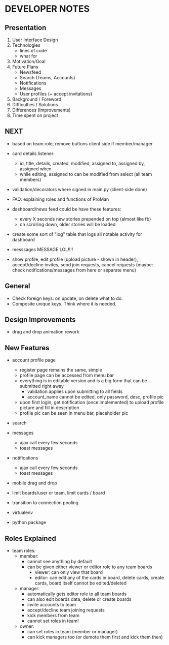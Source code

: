 
# DEVELOPER NOTES

## Presentation

1. User Interface Design
2. Technologies
    - lines of code
    - what for
3. Motivation/Goal
4. Future Plans
    - Newsfeed
    - Search (Teams, Accounts)
    - Notifications
    - Messages
    - User profiles (+ accept invitations)
5. Background / Foreword
6. Difficulties / Solutions
7. Differences (Improvements)
8. Time spent on project




## NEXT

- based on team role, remove buttons client side if member/manager

- card details listener:
    + id, title, details, created, modified, assigned to, assigned by, assigned when
    + while editing, assigned to can be modified from select (all team members)

- validation/decorators where signed in main.py (client-side done)

- FAQ: explaining roles and functions of ProMan

- dashboard/news feed could be have these features:
    + every X seconds new stories prepended on top (almost like fb)
    + on scrolling down, older stories will be loaded

- create some sort of "log" table that logs all notable activity for dashboard

- messsages MESSAGE LOL!!!!

- show profile, edit profile (upload picture - shown in header), accept/decline invites, send join requests, cancel requests (maybe: check notifications/messages from here or separate menu)

## General

- Check foreign keys: on update, on delete what to do.
- Composite unique keys. Think where it is needed.


## Design Improvements

- drag and drop animation rework


## New Features

- account profile page
    + register page remains the same, simple
    + profile page can be accessed from menu bar
    + everything is in editable version and is a big form that can be submitted right away
        - validation applies upon submitting to all fields
        - account_name cannot be edited, only password, desc, profile pic
    + upon first login, get notification (once implemented) to upload profile picture and fill in description
    + profile pic can be seen in menu bar, placeholder pic

- search

- messages
    + ajax call every few seconds
    + toast messages

- notifications
    + ajax call every few seconds
    + toast messages

- mobile drag and drop

- limit boards/user or team, limit cards / board

- transition to connection pooling

- virtualenv

- python package


## Roles Explained

- team roles:
    + member:
        - cannot see anything by default
        - can be given either viewer or editor role to any team boards
            + viewer: can only view that board
            + editor: can edit any of the cards in board, delete cards, create cards, board itself cannot be edited/deleted
    + manager:
        - automatically gets editor role to all team boards
        - can also edit boards data, delete or create boards
        - invite accounts to team
        - accept/decline team joining requests
        - kick members from team
        - cannot set roles in team!
    + owner:
        - can set roles in team (member or manager)
        - can kick managers too (or demote them first and kick them then)
